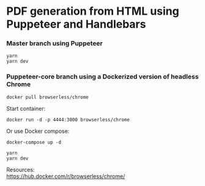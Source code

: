 # PDF generation from HTML using Puppeteer and Handlebars

### Master branch using Puppeteer

```
yarn
yarn dev
```

### Puppeteer-core branch using a Dockerized version of headless Chrome

```
docker pull browserless/chrome
```

Start container:
```
docker run -d -p 4444:3000 browserless/chrome
```

Or use Docker compose:
```
docker-compose up -d
```

```
yarn
yarn dev
```

Resources:  
https://hub.docker.com/r/browserless/chrome/
